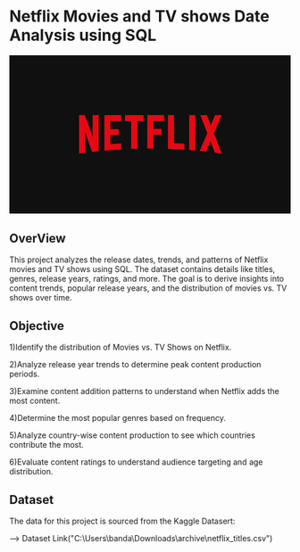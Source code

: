 
# Netflix Movies and TV shows Date Analysis using SQL

![Netflix Logo](https://github.com/Laya19042004/netflix_sql_project/blob/main/netflix%20logo.jpg)

## OverView
  This project analyzes the release dates, trends, and patterns of Netflix movies and TV shows using SQL. The dataset contains details like titles, genres, release years, ratings, and more. The goal is to derive insights into content trends, popular release years, and the distribution of movies vs. TV shows over time.


## Objective

1)Identify the distribution of Movies vs. TV Shows on Netflix.

2)Analyze release year trends to determine peak content production periods.

3)Examine content addition patterns to understand when Netflix adds the most content.

4)Determine the most popular genres based on frequency.

5)Analyze country-wise content production to see which countries contribute the most.

6)Evaluate content ratings to understand audience targeting and age distribution.

## Dataset
The data for this project is sourced from the Kaggle Datasert:

--> Dataset Link("C:\Users\banda\Downloads\archive\netflix_titles.csv")
